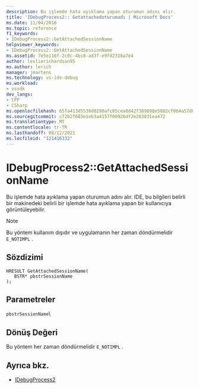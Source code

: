 ```yaml
---
description: Bu işlemde hata ayıklama yapan oturumun adını alır.
title: 'IDebugProcess2:: Getattachedoturumadı | Microsoft Docs'
ms.date: 11/04/2016
ms.topic: reference
f1_keywords:
- IDebugProcess2::GetAttachedSessionName
helpviewer_keywords:
- IDebugProcess2::GetAttachedSessionName
ms.assetid: 7e5e116f-2c0c-4bc8-ad3f-e9fd2318a7e4
author: leslierichardson95
ms.author: lerich
manager: jmartens
ms.technology: vs-ide-debug
ms.workload:
- vssdk
dev_langs:
- CPP
- CSharp
ms.openlocfilehash: 65fa413d5538d0290afc85cea8d42f389098e5082cf064a57d09a51cc2c3b43e
ms.sourcegitcommit: c72b2f603e1eb3a4157f00926df2e263831ea472
ms.translationtype: MT
ms.contentlocale: tr-TR
ms.lasthandoff: 08/12/2021
ms.locfileid: "121416332"
---
```

# <a name="idebugprocess2getattachedsessionname"></a>IDebugProcess2::GetAttachedSessionName
Bu işlemde hata ayıklama yapan oturumun adını alır. IDE, bu bilgileri belirli bir makinedeki belirli bir işlemde hata ayıklama yapan bir kullanıcıya görüntüleyebilir.

> [!NOTE]
> Bu yöntem kullanım dışıdır ve uygulamanın her zaman döndürmelidir `E_NOTIMPL` .

## <a name="syntax"></a>Sözdizimi

```
HRESULT GetAttachedSessionName(
   BSTR* pbstrSessionName
);
```

## <a name="parameters"></a>Parametreler
`pbstrSessionName`\

## <a name="return-value"></a>Dönüş Değeri
 Bu yöntem her zaman döndürmelidir `E_NOTIMPL` .

## <a name="see-also"></a>Ayrıca bkz.
- [IDebugProcess2](../../../extensibility/debugger/reference/idebugprocess2.md)
